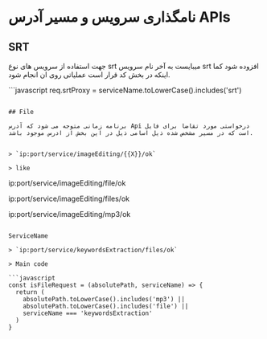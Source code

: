 # نامگذاری سرویس و مسیر آدرس APIs

## SRT

جهت استفاده از سرویس های نوع srt میبایست به آخر نام سرویس srt افزوده شود کما اینکه در بخش کد قرار است عملیاتی روی ان انجام شود.


‍‍‍‍‍```javascript
req.srtProxy = serviceName.toLowerCase().includes('srt')
```

## File

برنامه زمانی متوجه می شود که آدرس Api درخواستی مورد تقاضا برای فایل است که در مسیر مشخص شده ذیل اسامی ذیل در این بخش از ادرس موجود باشد.


> `ip:port/service/imageEditing/{{X}}/ok`

> like

```
‍ip:port/service/imageEditing/file/ok

‍ip:port/service/imageEditing/files/ok

‍ip:port/service/imageEditing/mp3/ok

```

ServiceName

> `‍ip:port/service/keywordsExtraction/files/ok`

> Main code

‍‍‍‍‍```javascript
const isFileRequest = (absolutePath, serviceName) => {
  return (
    absolutePath.toLowerCase().includes('mp3') ||
    absolutePath.toLowerCase().includes('file') ||
    serviceName === 'keywordsExtraction'
  )
}
```

